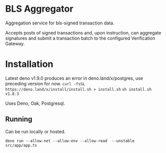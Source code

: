 # BLS Aggregator

Aggregation service for bls-signed transaction data.

Accepts posts of signed transactions and, upon instruction, can aggregate
signatures and submit a transaction batch to the configured Verification
Gateway.

# Installation

Latest deno v1.9.0 produces an error in deno.land/x/postgres, use preceding
version for now.
`curl -fsSL https://deno.land/x/install/install.sh > install.sh`
`sh install.sh v1.8.3`

Uses Deno, Oak, Postgresql.

## Running

Can be run locally or hosted.

`deno run --allow-net --allow-env --allow-read  --unstable src/app/app.ts`
